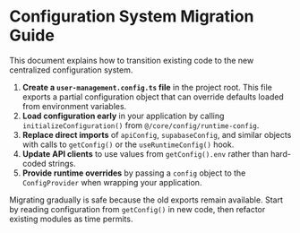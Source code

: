 # Configuration System Migration Guide

This document explains how to transition existing code to the new centralized configuration system.

1. **Create a `user-management.config.ts` file** in the project root. This file exports a partial configuration object that can override defaults loaded from environment variables.
2. **Load configuration early** in your application by calling `initializeConfiguration()` from `@/core/config/runtime-config`.
3. **Replace direct imports** of `apiConfig`, `supabaseConfig`, and similar objects with calls to `getConfig()` or the `useRuntimeConfig()` hook.
4. **Update API clients** to use values from `getConfig().env` rather than hard-coded strings.
5. **Provide runtime overrides** by passing a `config` object to the `ConfigProvider` when wrapping your application.

Migrating gradually is safe because the old exports remain available. Start by reading configuration from `getConfig()` in new code, then refactor existing modules as time permits.
